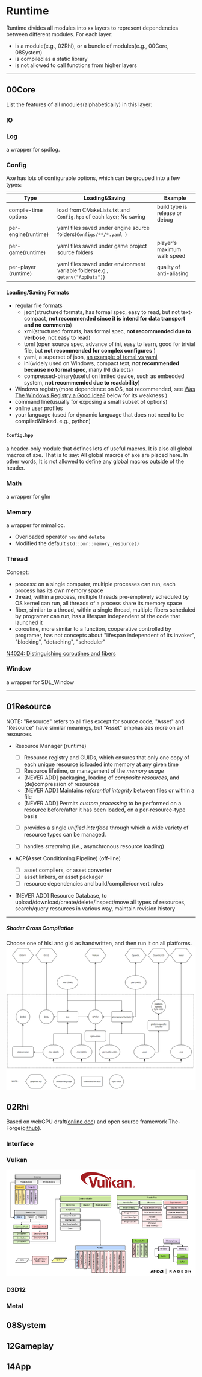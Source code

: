 # Runtime

Runtime divides all modules into xx layers to represent dependencies between different modules. For each layer:
- is a module(e.g., 02Rhi), or a bundle of modules(e.g., 00Core, 08System)
- is compiled as a static library
- is not allowed to call functions from higher layers

---
## 00Core

List the features of all modules(alphabetically) in this layer:

### IO

### Log
a wrapper for spdlog.

### Config

Axe has lots of configurable options, which can be grouped into a few types:

| Type                 | Loading&Saving                                               | Example                        |
| -------------------- | ------------------------------------------------------------ | ------------------------------ |
| compile-time options | load from CMakeLists.txt and `Config.hpp` of each layer; No saving | build type is release or debug |
| per-engine(runtime)  | yaml files saved under engine source folders(`Configs/**/*.yaml `) |                                |
| per-game(runtime)    | yaml files saved under game project source folders           | player's maximum walk speed    |
| per-player (runtime) | yaml files saved under environment variable folders(e.g., `getenv("AppData")`) | quality of anti-aliasing       |



#### Loading/Saving Formats

- regular file formats
  - json(structured formats, has formal spec, easy to read, but not text-compact,  **not recommended since it is intend for data transport and no comments**)
  - xml(structured formats, has formal spec, **not recommended due to verbose**, not easy to read)
  - toml (open source spec, advance of ini, easy to learn, good for trivial file, but **not recommended  for complex configures** )
  - yaml, a superset of json, [an example of tomal vs yaml](https://gist.github.com/oconnor663/9aeb4ed56394cb013a20)
  - ini(widely used on Windows, compact text, **not recommended because no formal spec**, many INI dialects)
  - compressed-binary(useful on limited device, such as embedded system, **not recommended due to readability**)
- Windows registry(more dependence on OS, not recommended, see [Was The Windows Registry a Good Idea?](https://blog.codinghorror.com/was-the-windows-registry-a-good-idea/) below for its weakness )
- command line(usually for exposing a small subset of options)
- online user profiles
- your language (used for dynamic language that does not need to be compiled&linked. e.g., python)

#### `Config.hpp`

a header-only module that defines lots of useful macros. It is also all global macros of axe. That is to say: All global macros of axe are placed here. In other words, It is not allowed to define any global macros outside of the header.

### Math

a wrapper for glm

### Memory 

a wrapper for mimalloc.
- Overloaded operator `new` and `delete`
- Modified the default `std::pmr::memory_resource()`

### Thread

Concept:

- process: on a single computer, multiple processes can run, each process has its own memory space
- thread, within a process, multiple threads pre-emptively scheduled by OS kernel can run, all threads of a process share its memory space
- fiber, similar to a thread, within a single thread, multiple fibers scheduled by programer can run, has a lifespan independent of the code that launched it
- coroutine, more similar to a function, cooperative controlled by programer, has not concepts about "lifespan independent of its invoker", "blocking", "detaching", "scheduler"

[N4024: Distinguishing coroutines and fibers](http://www.open-std.org/jtc1/sc22/wg21/docs/papers/2014/n4024.pdf)

### Window
a wrapper for SDL_Window

---

## 01Resource

NOTE: "Resource" refers to all files except for source code; "Asset" and "Resource" have similar meanings, but "Asset" emphasizes more on art resources.

- Resource Manager (runtime)
  - [ ] Resource registry and GUIDs, which ensures that only one copy of each unique resource is loaded into memory at any given time
  - [ ] Resource lifetime, or management of  the *memory usage* 
  - [NEVER ADD] packaging, loading of *composite resources*,  and (de)compression of resources
  - [NEVER ADD]  Maintains *referential integrity* between files or within a file
  - [NEVER ADD] Permits *custom processing* to be performed on a resource before/after it has been loaded, on a per-resource-type basis
  - [ ] provides a single *unified interface* through which a wide variety of resource types can be managed.
  - [ ] handles *streaming* (i.e., asynchronous resource loading)


- ACP(Asset Conditioning Pipeline) (off-line)

  - [ ] asset compilers, or asset converter
  - [ ] asset linkers, or asset packager
  - [ ] resource dependencies and build/compile/convert rules
- [NEVER ADD] Resource Database, to upload/download/create/delete/inspect/move all types of resources, search/query resources in various way, maintain revision history

---

##### Shader Cross Compilation

Choose one of hlsl and glsl as handwritten, and then run it on all platforms.
![](Images/cross_shader_compile.png)


## 02Rhi

Based on webGPU draft([online doc](https://www.w3.org/TR/webgpu/)) and open source framework The-Forge([github](https://github.com/ConfettiFX/The-Forge)).

### Interface

### Vulkan

![VulkanApi](Images/VulkanAPI.png)

### D3D12


### Metal

## 08System

## 12Gameplay

## 14App